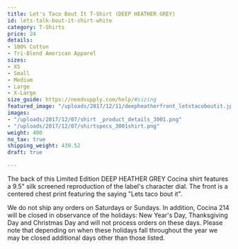 ```yaml
---
title: Let's Taco Bout It T-Shirt (DEEP HEATHER GREY)
id: lets-talk-bout-it-shirt-white
category: T-Shirts
price: 24
details:
- 100% Cotton
- Tri-Blend American Apparel
sizes:
- XS
- Small
- Medium
- Large
- X-Large
size_guide: https://needsupply.com/help/#sizing
featured_image: "/uploads/2017/12/11/deepheatherfront_letstacoboutit.jpg"
images:
- "/uploads/2017/12/07/shirt _product_details_3001.png"
- "/uploads/2017/12/07/shirtspecs_3001shirt.png"
weight: 400
no_tax: true
shipping_weight: 439.52
draft: true

---
```

The back of this Limited Edition DEEP HEATHER GREY Cocina shirt features a 9.5" silk screened reproduction of the label's character dial. The front is a centered chest print featuring the saying "Lets taco bout it".

We do not ship any orders on Saturdays or Sundays. In addition, Cocina 214 will be closed in observance of the holidays: New Year's Day, Thanksgiving Day and Christmas Day and will not process orders on these days. Please note that depending on when these holidays fall throughout the year we may be closed additional days other than those listed.